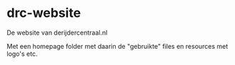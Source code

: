 # drc-website
De website van derijdercentraal.nl

Met een homepage folder met daarin de "gebruikte" files
en resources met logo's etc.
